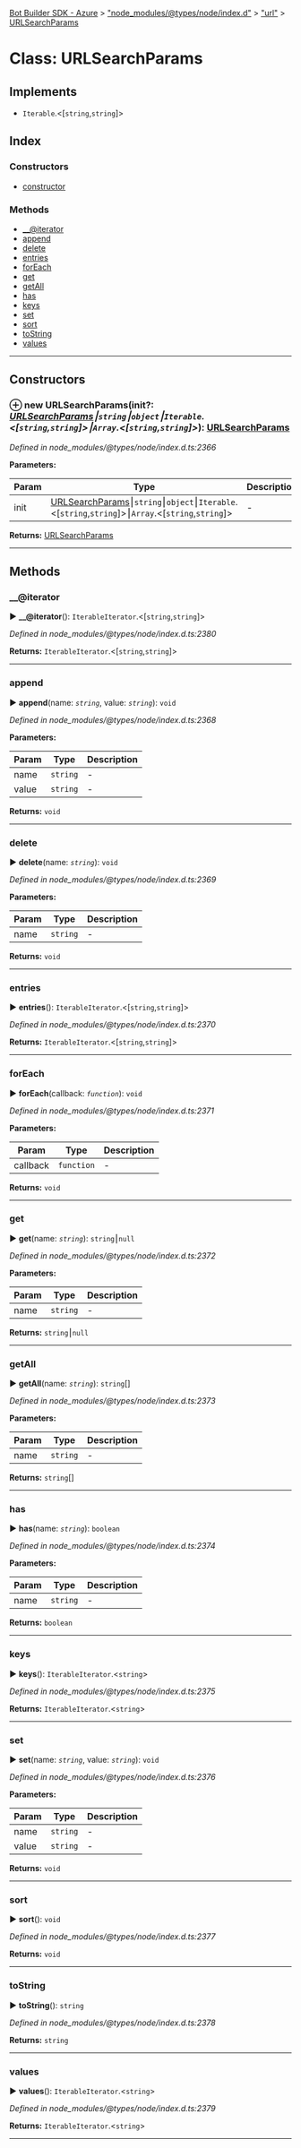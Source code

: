 [Bot Builder SDK - Azure](../README.md) > ["node_modules/@types/node/index.d"](../modules/_node_modules__types_node_index_d_.md) > ["url"](../modules/_node_modules__types_node_index_d_._url_.md) > [URLSearchParams](../classes/_node_modules__types_node_index_d_._url_.urlsearchparams.md)



# Class: URLSearchParams

## Implements

* `Iterable`.<[`string`,`string`]>

## Index

### Constructors

* [constructor](_node_modules__types_node_index_d_._url_.urlsearchparams.md#constructor)


### Methods

* [__@iterator](_node_modules__types_node_index_d_._url_.urlsearchparams.md#___iterator)
* [append](_node_modules__types_node_index_d_._url_.urlsearchparams.md#append)
* [delete](_node_modules__types_node_index_d_._url_.urlsearchparams.md#delete)
* [entries](_node_modules__types_node_index_d_._url_.urlsearchparams.md#entries)
* [forEach](_node_modules__types_node_index_d_._url_.urlsearchparams.md#foreach)
* [get](_node_modules__types_node_index_d_._url_.urlsearchparams.md#get)
* [getAll](_node_modules__types_node_index_d_._url_.urlsearchparams.md#getall)
* [has](_node_modules__types_node_index_d_._url_.urlsearchparams.md#has)
* [keys](_node_modules__types_node_index_d_._url_.urlsearchparams.md#keys)
* [set](_node_modules__types_node_index_d_._url_.urlsearchparams.md#set)
* [sort](_node_modules__types_node_index_d_._url_.urlsearchparams.md#sort)
* [toString](_node_modules__types_node_index_d_._url_.urlsearchparams.md#tostring)
* [values](_node_modules__types_node_index_d_._url_.urlsearchparams.md#values)



---
## Constructors
<a id="constructor"></a>


### ⊕ **new URLSearchParams**(init?: *[URLSearchParams](_node_modules__types_node_index_d_._url_.urlsearchparams.md)⎮`string`⎮`object`⎮`Iterable`.<[`string`,`string`]>⎮`Array`.<[`string`,`string`]>*): [URLSearchParams](_node_modules__types_node_index_d_._url_.urlsearchparams.md)


*Defined in node_modules/@types/node/index.d.ts:2366*



**Parameters:**

| Param | Type | Description |
| ------ | ------ | ------ |
| init | [URLSearchParams](_node_modules__types_node_index_d_._url_.urlsearchparams.md)⎮`string`⎮`object`⎮`Iterable`.<[`string`,`string`]>⎮`Array`.<[`string`,`string`]>   |  - |





**Returns:** [URLSearchParams](_node_modules__types_node_index_d_._url_.urlsearchparams.md)

---


## Methods
<a id="___iterator"></a>

###  __@iterator

► **__@iterator**(): `IterableIterator`.<[`string`,`string`]>



*Defined in node_modules/@types/node/index.d.ts:2380*





**Returns:** `IterableIterator`.<[`string`,`string`]>





___

<a id="append"></a>

###  append

► **append**(name: *`string`*, value: *`string`*): `void`



*Defined in node_modules/@types/node/index.d.ts:2368*



**Parameters:**

| Param | Type | Description |
| ------ | ------ | ------ |
| name | `string`   |  - |
| value | `string`   |  - |





**Returns:** `void`





___

<a id="delete"></a>

###  delete

► **delete**(name: *`string`*): `void`



*Defined in node_modules/@types/node/index.d.ts:2369*



**Parameters:**

| Param | Type | Description |
| ------ | ------ | ------ |
| name | `string`   |  - |





**Returns:** `void`





___

<a id="entries"></a>

###  entries

► **entries**(): `IterableIterator`.<[`string`,`string`]>



*Defined in node_modules/@types/node/index.d.ts:2370*





**Returns:** `IterableIterator`.<[`string`,`string`]>





___

<a id="foreach"></a>

###  forEach

► **forEach**(callback: *`function`*): `void`



*Defined in node_modules/@types/node/index.d.ts:2371*



**Parameters:**

| Param | Type | Description |
| ------ | ------ | ------ |
| callback | `function`   |  - |





**Returns:** `void`





___

<a id="get"></a>

###  get

► **get**(name: *`string`*): `string`⎮`null`



*Defined in node_modules/@types/node/index.d.ts:2372*



**Parameters:**

| Param | Type | Description |
| ------ | ------ | ------ |
| name | `string`   |  - |





**Returns:** `string`⎮`null`





___

<a id="getall"></a>

###  getAll

► **getAll**(name: *`string`*): `string`[]



*Defined in node_modules/@types/node/index.d.ts:2373*



**Parameters:**

| Param | Type | Description |
| ------ | ------ | ------ |
| name | `string`   |  - |





**Returns:** `string`[]





___

<a id="has"></a>

###  has

► **has**(name: *`string`*): `boolean`



*Defined in node_modules/@types/node/index.d.ts:2374*



**Parameters:**

| Param | Type | Description |
| ------ | ------ | ------ |
| name | `string`   |  - |





**Returns:** `boolean`





___

<a id="keys"></a>

###  keys

► **keys**(): `IterableIterator`.<`string`>



*Defined in node_modules/@types/node/index.d.ts:2375*





**Returns:** `IterableIterator`.<`string`>





___

<a id="set"></a>

###  set

► **set**(name: *`string`*, value: *`string`*): `void`



*Defined in node_modules/@types/node/index.d.ts:2376*



**Parameters:**

| Param | Type | Description |
| ------ | ------ | ------ |
| name | `string`   |  - |
| value | `string`   |  - |





**Returns:** `void`





___

<a id="sort"></a>

###  sort

► **sort**(): `void`



*Defined in node_modules/@types/node/index.d.ts:2377*





**Returns:** `void`





___

<a id="tostring"></a>

###  toString

► **toString**(): `string`



*Defined in node_modules/@types/node/index.d.ts:2378*





**Returns:** `string`





___

<a id="values"></a>

###  values

► **values**(): `IterableIterator`.<`string`>



*Defined in node_modules/@types/node/index.d.ts:2379*





**Returns:** `IterableIterator`.<`string`>





___


